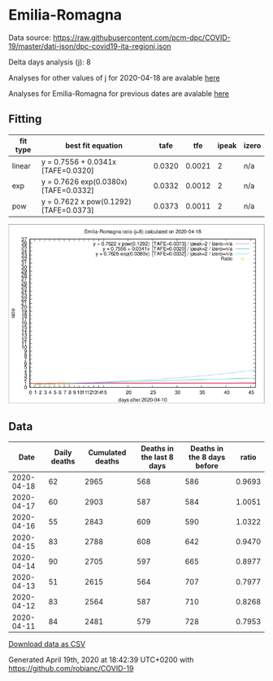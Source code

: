# Emilia-Romagna

Data source: https://raw.githubusercontent.com/pcm-dpc/COVID-19/master/dati-json/dpc-covid19-ita-regioni.json

Delta days analysis (j): 8

Analyses for other values of j for 2020-04-18 are avalable [here](../2020-04-18/README.md)

Analyses for Emilia-Romagna for previous dates are avalable [here](../README.md)

## Fitting 
|fit type|best fit equation|tafe|tfe|ipeak|izero|
|-------|-----|--------|------|---|---|
|linear|y = 0.7556 + 0.0341x  [TAFE=0.0320]|0.0320|0.0021|2|n/a|
|exp|y = 0.7626 exp(0.0380x)  [TAFE=0.0332]|0.0332|0.0012|2|n/a|
|pow|y = 0.7622 x pow(0.1292)  [TAFE=0.0373]|0.0373|0.0011|2|n/a|

![Plot](COVID-19_emilia-romagna_j8_2020-04-18.png)

## Data
|Date|Daily deaths|Cumulated deaths|Deaths in the last 8 days|Deaths in the 8 days before|ratio|
|----|----------|-----------|-------|--------------------|-----|
|2020-04-18|62|2965|568|586|0.9693|
|2020-04-17|60|2903|587|584|1.0051|
|2020-04-16|55|2843|609|590|1.0322|
|2020-04-15|83|2788|608|642|0.9470|
|2020-04-14|90|2705|597|665|0.8977|
|2020-04-13|51|2615|564|707|0.7977|
|2020-04-12|83|2564|587|710|0.8268|
|2020-04-11|84|2481|579|728|0.7953|

[Download data as CSV](COVID-19_emilia-romagna_j8_2020-04-18.csv)

Generated April 19th, 2020 at 18:42:39 UTC+0200 with https://github.com/robianc/COVID-19
